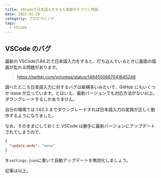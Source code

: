 ```yaml
---
title: VSCodeで日本語入力すると画面がチラつく問題
date: 2022-02-28
categoriy: プログラミング
tags:
  - VSCode
---
```


## VSCode のバグ

最新の VSCode(1.64.2)で日本語入力をすると、打ち込んでいるときに画面の描画が乱れる問題があります。

> https://twitter.com/voluntas/status/1494550667041845248

調べたところ日本語入力に対するバグは結構多いみたいで、GitHub にもいくつか issue が立っています。とはいえ、最新バージョンでも対応方法がない以上、ダウングレードするしかありません。

自分の環境では 1.62.3 までダウングレードすれば日本語入力の変換が正しく動作するようになりました。

なお、そのままにしておくと VSCode は勝手に最新バージョンにアップデートされてしまうので、

```json
{
  "update.mode": "none"
}
```

を`settings.json`に書いて自動アップデートを無効化しましょう。

記事は以上。
